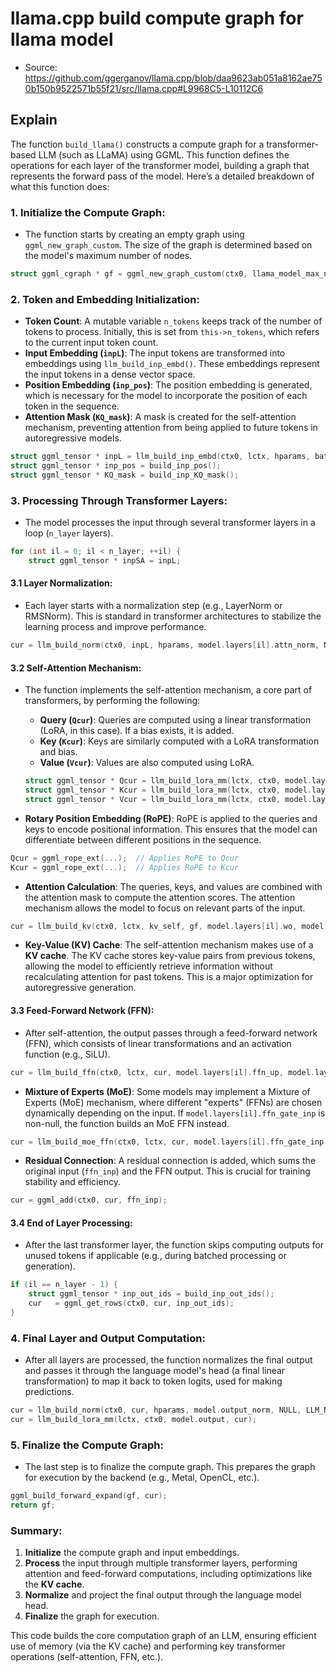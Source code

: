 # llama.cpp build compute graph for llama model

- Source: https://github.com/ggerganov/llama.cpp/blob/daa9623ab051a8162ae750b150b9522571b55f21/src/llama.cpp#L9968C5-L10112C6

## Explain

The function `build_llama()` constructs a compute graph for a transformer-based LLM (such as LLaMA) using GGML. This function defines the operations for each layer of the transformer model, building a graph that represents the forward pass of the model. Here’s a detailed breakdown of what this function does:

### 1. **Initialize the Compute Graph**:
   - The function starts by creating an empty graph using `ggml_new_graph_custom`. The size of the graph is determined based on the model's maximum number of nodes.

   ```cpp
   struct ggml_cgraph * gf = ggml_new_graph_custom(ctx0, llama_model_max_nodes(model), false);
   ```

### 2. **Token and Embedding Initialization**:
   - **Token Count**: A mutable variable `n_tokens` keeps track of the number of tokens to process. Initially, this is set from `this->n_tokens`, which refers to the current input token count.
   - **Input Embedding (`inpL`)**: The input tokens are transformed into embeddings using `llm_build_inp_embd()`. These embeddings represent the input tokens in a dense vector space.
   - **Position Embedding (`inp_pos`)**: The position embedding is generated, which is necessary for the model to incorporate the position of each token in the sequence.
   - **Attention Mask (`KQ_mask`)**: A mask is created for the self-attention mechanism, preventing attention from being applied to future tokens in autoregressive models.

   ```cpp
   struct ggml_tensor * inpL = llm_build_inp_embd(ctx0, lctx, hparams, batch, model.tok_embd, cb);
   struct ggml_tensor * inp_pos = build_inp_pos();
   struct ggml_tensor * KQ_mask = build_inp_KQ_mask();
   ```

### 3. **Processing Through Transformer Layers**:
   - The model processes the input through several transformer layers in a loop (`n_layer` layers).
   
   ```cpp
   for (int il = 0; il < n_layer; ++il) {
       struct ggml_tensor * inpSA = inpL;
   ```

#### 3.1 **Layer Normalization**:
   - Each layer starts with a normalization step (e.g., LayerNorm or RMSNorm). This is standard in transformer architectures to stabilize the learning process and improve performance.

   ```cpp
   cur = llm_build_norm(ctx0, inpL, hparams, model.layers[il].attn_norm, NULL, LLM_NORM_RMS, cb, il);
   ```

#### 3.2 **Self-Attention Mechanism**:
   - The function implements the self-attention mechanism, a core part of transformers, by performing the following:

     - **Query (`Qcur`)**: Queries are computed using a linear transformation (LoRA, in this case). If a bias exists, it is added.
     - **Key (`Kcur`)**: Keys are similarly computed with a LoRA transformation and bias.
     - **Value (`Vcur`)**: Values are also computed using LoRA.

     ```cpp
     struct ggml_tensor * Qcur = llm_build_lora_mm(lctx, ctx0, model.layers[il].wq, cur);
     struct ggml_tensor * Kcur = llm_build_lora_mm(lctx, ctx0, model.layers[il].wk, cur);
     struct ggml_tensor * Vcur = llm_build_lora_mm(lctx, ctx0, model.layers[il].wv, cur);
     ```

   - **Rotary Position Embedding (RoPE)**: RoPE is applied to the queries and keys to encode positional information. This ensures that the model can differentiate between different positions in the sequence.
   
   ```cpp
   Qcur = ggml_rope_ext(...);  // Applies RoPE to Qcur
   Kcur = ggml_rope_ext(...);  // Applies RoPE to Kcur
   ```

   - **Attention Calculation**: The queries, keys, and values are combined with the attention mask to compute the attention scores. The attention mechanism allows the model to focus on relevant parts of the input.

   ```cpp
   cur = llm_build_kv(ctx0, lctx, kv_self, gf, model.layers[il].wo, model.layers[il].bo, Kcur, Vcur, Qcur, KQ_mask, n_tokens, kv_head, n_kv, 1.0f/sqrtf(float(n_embd_head)), cb, il);
   ```

   - **Key-Value (KV) Cache**: The self-attention mechanism makes use of a **KV cache**. The KV cache stores key-value pairs from previous tokens, allowing the model to efficiently retrieve information without recalculating attention for past tokens. This is a major optimization for autoregressive generation.

#### 3.3 **Feed-Forward Network (FFN)**:
   - After self-attention, the output passes through a feed-forward network (FFN), which consists of linear transformations and an activation function (e.g., SiLU).

   ```cpp
   cur = llm_build_ffn(ctx0, lctx, cur, model.layers[il].ffn_up, model.layers[il].ffn_up_b, NULL, model.layers[il].ffn_gate, model.layers[il].ffn_gate_b, NULL, model.layers[il].ffn_down, model.layers[il].ffn_down_b, NULL, NULL, LLM_FFN_SILU, LLM_FFN_PAR, cb, il);
   ```

   - **Mixture of Experts (MoE)**: Some models may implement a Mixture of Experts (MoE) mechanism, where different "experts" (FFNs) are chosen dynamically depending on the input. If `model.layers[il].ffn_gate_inp` is non-null, the function builds an MoE FFN instead.

   ```cpp
   cur = llm_build_moe_ffn(ctx0, lctx, cur, model.layers[il].ffn_gate_inp, model.layers[il].ffn_up_exps, model.layers[il].ffn_gate_exps, model.layers[il].ffn_down_exps, n_expert, n_expert_used, LLM_FFN_SILU, true, false, 0.0, cb, il);
   ```

   - **Residual Connection**: A residual connection is added, which sums the original input (`ffn_inp`) and the FFN output. This is crucial for training stability and efficiency.

   ```cpp
   cur = ggml_add(ctx0, cur, ffn_inp);
   ```

#### 3.4 **End of Layer Processing**:
   - After the last transformer layer, the function skips computing outputs for unused tokens if applicable (e.g., during batched processing or generation).

   ```cpp
   if (il == n_layer - 1) {
       struct ggml_tensor * inp_out_ids = build_inp_out_ids();
       cur   = ggml_get_rows(ctx0, cur, inp_out_ids);
   }
   ```

### 4. **Final Layer and Output Computation**:
   - After all layers are processed, the function normalizes the final output and passes it through the language model's head (a final linear transformation) to map it back to token logits, used for making predictions.

   ```cpp
   cur = llm_build_norm(ctx0, cur, hparams, model.output_norm, NULL, LLM_NORM_RMS, cb, -1);
   cur = llm_build_lora_mm(lctx, ctx0, model.output, cur);
   ```

### 5. **Finalize the Compute Graph**:
   - The last step is to finalize the compute graph. This prepares the graph for execution by the backend (e.g., Metal, OpenCL, etc.).

   ```cpp
   ggml_build_forward_expand(gf, cur);
   return gf;
   ```

### Summary:
1. **Initialize** the compute graph and input embeddings.
2. **Process** the input through multiple transformer layers, performing attention and feed-forward computations, including optimizations like the **KV cache**.
3. **Normalize** and project the final output through the language model head.
4. **Finalize** the graph for execution.

This code builds the core computation graph of an LLM, ensuring efficient use of memory (via the KV cache) and performing key transformer operations (self-attention, FFN, etc.).